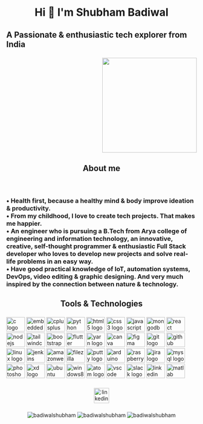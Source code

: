 <h1 align="center">Hi 👋 I'm  Shubham Badiwal</h1>

###

<h2 align="left">A Passionate & enthusiastic tech explorer from India</h2>

###

<div align="right">
  <img height="250" src="https://media.tenor.com/2uyENRmiUt0AAAAC/coding.gif"  />
</div>

###

<h2 align="center">About me</h2>

###

<br clear="both">

<h3 align="left">• Health first, because a healthy mind & body improve ideation & productivity.<br>• From my childhood, I love to create tech projects. That makes me happier. <br>• An engineer who is pursuing a B.Tech from Arya college of engineering and information technology, an innovative, creative, self-thought programmer & enthusiastic Full Stack developer who loves to develop new projects and solve real-life problems in an easy way.<br>• Have good practical knowledge of IoT, automation systems, DevOps, video editing & graphic designing. And very much inspired by the connection between nature & technology.</h3>

###

<h2 align="center">Tools & Technologies</h2>

###

<div align="left">
  <img src="https://cdn.jsdelivr.net/gh/devicons/devicon/icons/c/c-original.svg" height="38" width="49" alt="c logo"  />
  <img src="https://cdn.jsdelivr.net/gh/devicons/devicon/icons/embeddedc/embeddedc-original.svg" height="38" width="49" alt="embeddedc logo"  />
  <img src="https://cdn.jsdelivr.net/gh/devicons/devicon/icons/cplusplus/cplusplus-original.svg" height="38" width="49" alt="cplusplus logo"  />
  
  <img src="https://cdn.jsdelivr.net/gh/devicons/devicon/icons/python/python-original.svg" height="38" width="49" alt="python logo"  />
  <img src="https://cdn.jsdelivr.net/gh/devicons/devicon/icons/html5/html5-original.svg" height="38" width="49" alt="html5 logo"  />
  <img src="https://cdn.jsdelivr.net/gh/devicons/devicon/icons/css3/css3-original.svg" height="38" width="49" alt="css3 logo"  />
  <img src="https://cdn.jsdelivr.net/gh/devicons/devicon/icons/javascript/javascript-original.svg" height="38" width="49" alt="javascript logo"  />
  <img src="https://cdn.jsdelivr.net/gh/devicons/devicon/icons/mongodb/mongodb-original.svg" height="38" width="49" alt="mongodb logo"  />
  <img src="https://cdn.jsdelivr.net/gh/devicons/devicon/icons/react/react-original.svg" height="38" width="49" alt="react logo"  />
  <img src="https://cdn.jsdelivr.net/gh/devicons/devicon/icons/nodejs/nodejs-original.svg" height="38" width="49" alt="nodejs logo"  />
  <img src="https://cdn.jsdelivr.net/gh/devicons/devicon/icons/tailwindcss/tailwindcss-plain.svg" height="38" width="49" alt="tailwindcss logo"  />
  <img src="https://cdn.jsdelivr.net/gh/devicons/devicon/icons/bootstrap/bootstrap-original.svg" height="38" width="49" alt="bootstrap logo"  />
  <img src="https://cdn.jsdelivr.net/gh/devicons/devicon/icons/flutter/flutter-original.svg" height="38" width="49" alt="flutter logo"  />
  <img src="https://cdn.jsdelivr.net/gh/devicons/devicon/icons/yarn/yarn-original.svg" height="38" width="49" alt="yarn logo"  />
  <img src="https://cdn.jsdelivr.net/gh/devicons/devicon/icons/canva/canva-original.svg" height="38" width="49" alt="canva logo"  />
  <img src="https://cdn.jsdelivr.net/gh/devicons/devicon/icons/figma/figma-original.svg" height="38" width="49" alt="figma logo"  />
  <img src="https://cdn.jsdelivr.net/gh/devicons/devicon/icons/git/git-original.svg" height="38" width="49" alt="git logo"  />
  <img src="https://cdn.jsdelivr.net/gh/devicons/devicon/icons/github/github-original.svg" height="38" width="49" alt="github logo"  />
  <img src="https://cdn.jsdelivr.net/gh/devicons/devicon/icons/linux/linux-original.svg" height="38" width="49" alt="linux logo"  />
  <img src="https://cdn.jsdelivr.net/gh/devicons/devicon/icons/jenkins/jenkins-original.svg" height="38" width="49" alt="jenkins logo"  />
  <img src="https://cdn.jsdelivr.net/gh/devicons/devicon/icons/amazonwebservices/amazonwebservices-original.svg" height="38" width="49" alt="amazonwebservices logo"  />
  <img src="https://cdn.jsdelivr.net/gh/devicons/devicon/icons/filezilla/filezilla-plain.svg" height="38" width="49" alt="filezilla logo"  />
  <img src="https://cdn.jsdelivr.net/gh/devicons/devicon/icons/putty/putty-plain.svg" height="38" width="49" alt="putty logo"  />
  <img src="https://cdn.jsdelivr.net/gh/devicons/devicon/icons/arduino/arduino-original.svg" height="38" width="49" alt="arduino logo"  />
  <img src="https://cdn.jsdelivr.net/gh/devicons/devicon/icons/raspberrypi/raspberrypi-original.svg" height="38" width="49" alt="raspberrypi logo"  />
  <img src="https://cdn.jsdelivr.net/gh/devicons/devicon/icons/jira/jira-original.svg" height="38" width="49" alt="jira logo"  />
  <img src="https://cdn.jsdelivr.net/gh/devicons/devicon/icons/mysql/mysql-original.svg" height="38" width="49" alt="mysql logo"  />
  <img src="https://cdn.jsdelivr.net/gh/devicons/devicon/icons/photoshop/photoshop-plain.svg" height="38" width="49" alt="photoshop logo"  />
  <img src="https://cdn.jsdelivr.net/gh/devicons/devicon/icons/xd/xd-plain.svg" height="38" width="49" alt="xd logo"  />
  <img src="https://cdn.jsdelivr.net/gh/devicons/devicon/icons/ubuntu/ubuntu-plain.svg" height="38" width="49" alt="ubuntu logo"  />
  <img src="https://cdn.jsdelivr.net/gh/devicons/devicon/icons/windows8/windows8-original.svg" height="38" width="49" alt="windows8 logo"  />
  <img src="https://cdn.jsdelivr.net/gh/devicons/devicon/icons/atom/atom-original.svg" height="38" width="49" alt="atom logo"  />
  <img src="https://cdn.jsdelivr.net/gh/devicons/devicon/icons/vscode/vscode-original.svg" height="38" width="49" alt="vscode logo"  />
  <img src="https://cdn.jsdelivr.net/gh/devicons/devicon/icons/slack/slack-original.svg" height="38" width="49" alt="slack logo"  />
  <img src="https://cdn.jsdelivr.net/gh/devicons/devicon/icons/linkedin/linkedin-original.svg" height="38" width="49" alt="linkedin logo"  />
  <img src="https://cdn.jsdelivr.net/gh/devicons/devicon/icons/matlab/matlab-original.svg" height="38" width="49" alt="matlab logo"  />
</div>

###



###

<div align="center">
  <a href="https://www.linkedin.com/in/shubham-badiwal-81a233142" target="_blank">
    <img src="https://img.shields.io/static/v1?message=LinkedIn&logo=linkedin&label=&color=0077B5&logoColor=white&labelColor=&style=for-the-badge" height="40" alt="linkedin logo"  />
  </a>
</div>

###

<div align="center">
  <img src="https://github-readme-stats.vercel.app/api/top-langs?username=badiwalshubham&show_icons=true&locale=en&layout=compact" alt="badiwalshubham" />
  <img src="https://github-readme-stats.vercel.app/api?username=badiwalshubham&show_icons=true&locale=en" alt="badiwalshubham"  />
   <img src="https://github-readme-streak-stats.herokuapp.com/?user=badiwalshubham&" alt="badiwalshubham"  />
</div>

###
